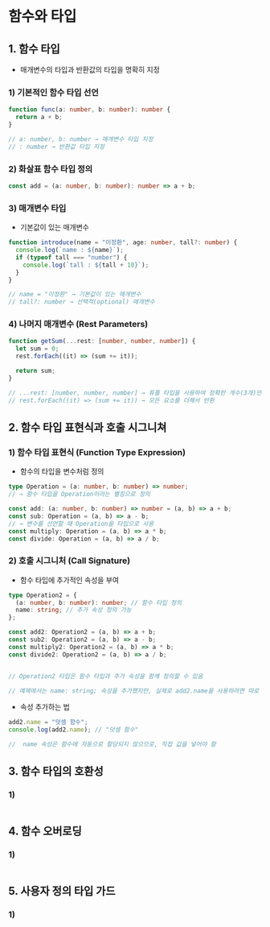# 함수와 타입

## 1. 함수 타입

- 매개변수의 타입과 반환값의 타입을 명확히 지정

### 1) 기본적인 함수 타입 선언

```ts
function func(a: number, b: number): number {
  return a + b;
}

// a: number, b: number → 매개변수 타입 지정
// : number → 반환값 타입 지정
```
### 2) 화살표 함수 타입 정의

```ts
const add = (a: number, b: number): number => a + b;
```

### 3) 매개변수 타입

- 기본값이 있는 매개변수

```ts
function introduce(name = "이정환", age: number, tall?: number) {
  console.log(`name : ${name}`);
  if (typeof tall === "number") {
    console.log(`tall : ${tall + 10}`);
  }
}

// name = "이정환" → 기본값이 있는 매개변수
// tall?: number → 선택적(optional) 매개변수

```

### 4) 나머지 매개변수 (Rest Parameters)

```ts
function getSum(...rest: [number, number, number]) {
  let sum = 0;
  rest.forEach((it) => (sum += it));

  return sum;
}

// ...rest: [number, number, number] → 튜플 타입을 사용하여 정확한 개수(3개)만 받도록 제한
// rest.forEach((it) => (sum += it)) → 모든 요소를 더해서 반환

```

## 2. 함수 타입 표현식과 호출 시그니쳐

### 1) 함수 타입 표현식 (Function Type Expression)

- 함수의 타입을 변수처럼 정의

```ts
type Operation = (a: number, b: number) => number;
// → 함수 타입을 Operation이라는 별칭으로 정의

const add: (a: number, b: number) => number = (a, b) => a + b;
const sub: Operation = (a, b) => a - b;
// → 변수를 선언할 때 Operation을 타입으로 사용
const multiply: Operation = (a, b) => a * b;
const divide: Operation = (a, b) => a / b;

```

### 2) 호출 시그니처 (Call Signature) 

- 함수 타입에 추가적인 속성을 부여

```ts
type Operation2 = {
  (a: number, b: number): number; // 함수 타입 정의
  name: string; // 추가 속성 정의 가능
};

const add2: Operation2 = (a, b) => a + b;
const sub2: Operation2 = (a, b) => a - b;
const multiply2: Operation2 = (a, b) => a * b;
const divide2: Operation2 = (a, b) => a / b;


// Operation2 타입은 함수 타입과 추가 속성을 함께 정의할 수 있음

// 예제에서는 name: string; 속성을 추가했지만, 실제로 add2.name을 사용하려면 따로 할당해야 함.
```
- 속성 추가하는 법

```ts
add2.name = "덧셈 함수";
console.log(add2.name); // "덧셈 함수"

//  name 속성은 함수에 자동으로 할당되지 않으므로, 직접 값을 넣어야 함
```

## 3. 함수 타입의 호환성 

### 1) 

```ts
```

## 4. 함수 오버로딩

### 1) 

```ts
```

## 5. 사용자 정의 타입 가드

### 1) 

```ts
```